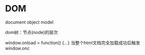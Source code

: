 # DOM

document object model

dom树：节点(node)的层次


window.onload = function() {...}
当整个html文档完全加载成功后触发window.onc